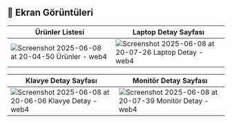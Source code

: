 ## 📸 Ekran Görüntüleri

| Ürünler Listesi | Laptop Detay Sayfası |
|---|---|
| ![Screenshot 2025-06-08 at 20-04-50 Ürünler - web4](https://github.com/user-attachments/assets/cad65cf2-89ff-4aa1-b6cf-01eef69ca760) | ![Screenshot 2025-06-08 at 20-07-26 Laptop Detay - web4](https://github.com/user-attachments/assets/78388289-9e68-4255-a876-a5c026f47854) |

| Klavye Detay Sayfası | Monitör Detay Sayfası |
|---|---|
| ![Screenshot 2025-06-08 at 20-06-06 Klavye Detay - web4](https://github.com/user-attachments/assets/44053f4f-7a3b-4820-aaa5-d6aa3c2ebc43) | ![Screenshot 2025-06-08 at 20-07-39 Monitör Detay - web4](https://github.com/user-attachments/assets/4ef2aaed-3277-4c5c-98cf-6df519f8a2f7) |
